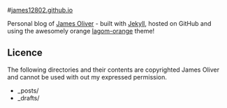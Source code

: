 #[james12802.github.io][j]

Personal blog of [James Oliver][j] - built with [Jekyll][jk], hosted on GitHub and using the awesomely orange [lagom-orange][lo] theme!

Licence
---
The following directories and their contents are copyrighted James Oliver and cannot be used with out my expressed permission.

* _posts/
* _drafts/


[j]: http://jamesjo.co.uk
[jk]: http://jekyllrb.com/
[ms]: http://github.com/swanson
[l]: http://github.com/swanson/lagom
[lo]: http://github.com/james12802/lagom-orange